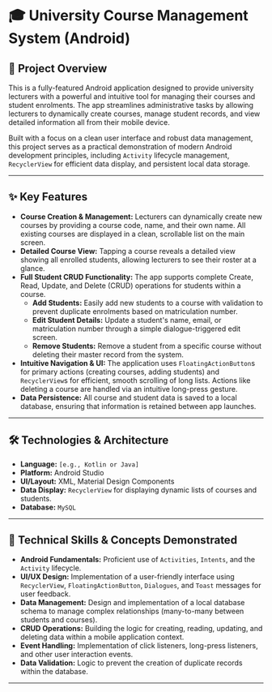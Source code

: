 # 🎓 University Course Management System (Android)

## 📝 Project Overview

This is a fully-featured Android application designed to provide university lecturers with a powerful and intuitive tool for managing their courses and student enrolments. The app streamlines administrative tasks by allowing lecturers to dynamically create courses, manage student records, and view detailed information all from their mobile device.

Built with a focus on a clean user interface and robust data management, this project serves as a practical demonstration of modern Android development principles, including `Activity` lifecycle management, `RecyclerView` for efficient data display, and persistent local data storage.

***
## ✨ Key Features

* **Course Creation & Management:** Lecturers can dynamically create new courses by providing a course code, name, and their own name. All existing courses are displayed in a clean, scrollable list on the main screen.
* **Detailed Course View:** Tapping a course reveals a detailed view showing all enrolled students, allowing lecturers to see their roster at a glance.
* **Full Student CRUD Functionality:** The app supports complete Create, Read, Update, and Delete (CRUD) operations for students within a course.
    * **Add Students:** Easily add new students to a course with validation to prevent duplicate enrolments based on matriculation number.
    * **Edit Student Details:** Update a student's name, email, or matriculation number through a simple dialogue-triggered edit screen.
    * **Remove Students:** Remove a student from a specific course without deleting their master record from the system.
* **Intuitive Navigation & UI:** The application uses `FloatingActionButton`s for primary actions (creating courses, adding students) and `RecyclerView`s for efficient, smooth scrolling of long lists. Actions like deleting a course are handled via an intuitive long-press gesture.
* **Data Persistence:** All course and student data is saved to a local database, ensuring that information is retained between app launches.

***
## 🛠️ Technologies & Architecture

* **Language:** `[e.g., Kotlin or Java]`
* **Platform:** Android Studio
* **UI/Layout:** XML, Material Design Components
* **Data Display:** `RecyclerView` for displaying dynamic lists of courses and students.
* **Database:** `MySQL`

---

## 🧠 Technical Skills & Concepts Demonstrated

* **Android Fundamentals:** Proficient use of `Activities`, `Intents`, and the `Activity` lifecycle.
* **UI/UX Design:** Implementation of a user-friendly interface using `RecyclerView`, `FloatingActionButton`, `Dialogues`, and `Toast` messages for user feedback.
* **Data Management:** Design and implementation of a local database schema to manage complex relationships (many-to-many between students and courses).
* **CRUD Operations:** Building the logic for creating, reading, updating, and deleting data within a mobile application context.
* **Event Handling:** Implementation of click listeners, long-press listeners, and other user interaction events.
* **Data Validation:** Logic to prevent the creation of duplicate records within the database.

---
